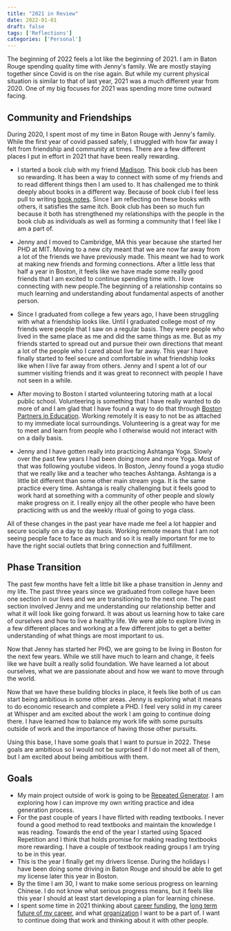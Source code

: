 ```yaml
---
title: "2021 in Review"
date: 2022-01-01
draft: false
tags: ['Reflections']
categories: ['Personal']
---
```


The beginning of 2022 feels a lot like the beginning of 2021. I am in Baton Rouge spending quality time with Jenny's family. We are mostly staying together since Covid is on the rise again. But while my current physical situation is similar to that of last year, 2021 was a much different year from 2020. One of my big focuses for 2021 was spending more time outward facing.

## Community and Friendships

During 2020, I spent most of my time in Baton Rouge with Jenny's family. While the first year of covid passed safely, I struggled with how far away I felt from friendship and community at times. There are a few different places I put in effort in 2021 that have been really rewarding. 

* I started a book club with my friend [Madison](https://www.thegirlandthelamb.com/). This book club has been so rewarding. It has been a way to connect with some of my friends and to read different things then I am used to. It has challenged me to think deeply about books in a different way. Because of book club I feel less pull to writing [book notes](#/medium/book). Since I am reflecting on these books with others, it satisfies the same itch. Book club has been so much fun because it both has strengthened my relationships with the people in the book club as individuals as well as forming a community that I feel like I am a part of.

* Jenny and I moved to Cambridge, MA this year because she started her PHD at MIT. Moving to a new city meant that we are now far away from a lot of the friends we have previously made. This meant we had to work at making new friends and forming connections. After a little less that half a year in Boston, it feels like we have made some really good friends that I am excited to continue spending time with. I love connecting with new people.The beginning of a relationship contains so much learning and understanding about fundamental aspects of another person.

* Since I graduated from college a few years ago, I have been struggling with what a friendship looks like. Until I graduated college most of my friends were people that I saw on a regular basis. They were people who lived in the same place as me and did the same things as me. But as my friends started to spread out and pursue their own directions that meant a lot of the people who I cared about live far away. This year I have finally started to feel secure and comfortable in what friendship looks like when I live far away from others. Jenny and I spent a lot of our summer visiting friends and it was great to reconnect with people I have not seen in a while. 

* After moving to Boston I started volunteering tutoring math at a local public school. Volunteering is something that I have really wanted to do more of and I am glad that I have found a way to do that through [Boston Partners in Education](https://bostonpartners.org/). Working remotely it is easy to not be as attached to my immediate local surroundings. Volunteering is a great way for me to meet and learn from people who I otherwise would not interact with on a daily basis.

* Jenny and I have gotten really into practicing Ashtanga Yoga. Slowly over the past few years I had been doing more and more Yoga. Most of that was following youtube videos. In Boston, Jenny found a yoga studio that we really like and a teacher who teaches Ashtanga. Ashtanga is a little bit different than some other main stream yoga. It is the same practice every time. Ashtanga is really challenging but it feels good to work hard at something with a community of other people and slowly make progress on it. I really enjoy all the other people who have been practicing with us and the weekly ritual of going to yoga class.

All of these changes in the past year have made me feel a lot happier and secure socially on a day to day basis. Working remote means that I am not seeing people face to face as much and so it is really important for me to have the right social outlets that bring connection and fulfillment. 

## Phase Transition

The past few months have felt a little bit like a phase transition in Jenny and my life. The past three years since we graduated from college have been one section in our lives and we are transitioning to the next one. The past section involved Jenny and me understanding our relationship better and what it will look like going forward. It was about us learning how to take care of ourselves and how to live a healthy life. We were able to explore living in a few different places and working at a few different jobs to get a better understanding of what things are most important to us. 

Now that Jenny has started her PHD, we are going to be living in Boston for the next few years. While we still have much to learn and change, it feels like we have built a really solid foundation. We have learned a lot about ourselves, what we are passionate about and how we want to move through the world.

Now that we have these building blocks in place, it feels like both of us can start being ambitious in some other areas. Jenny is exploring what it means to do economic research and complete a PHD. I feel very solid in my career at Whisper and am excited about the work I am going to continue doing there. I have learned how to balance my work life with some pursuits outside of work and the importance of having those other pursuits.

Using this base, I have some goals that I want to pursue in 2022. These goals are ambitious so I would not be surprised if I do not meet all of them, but I am excited about being ambitious with them.

## Goals

* My main project outside of work is going to be [Repeated Generator](https://repeatedgenerator.netlify.app/). I am exploring how I can improve my own writing practice and idea generation process.
* For the past couple of years I have flirted with reading textbooks. I never found a good method to read textbooks and maintain the knowledge I was reading. Towards the end of the year I started using Spaced Repetition and I think that holds promise for making reading textbooks more rewarding. I have a couple of textbook reading groups I am trying to be in this year.
* This is the year I finally get my drivers license. During the holidays I have been doing some driving in Baton Rouge and should be able to get my license later this year in Boston. 
* By the time I am 30, I want to make some serious progress on learning Chinese. I do not know what serious progress means, but it feels like this year I should at least start developing a plan for learning chinese.
* I spent some time in 2021 thinking about [career funding](#/post/diversity_in_funding_models), the [long term future of my career](#/post/a_different_funding_model), and what [organization](#/post/substack_limitations_and_dao_possibilities) I want to be a part of. I want to continue doing that work and thinking about it with other people.